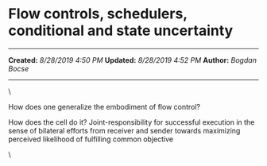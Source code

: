 Flow controls, schedulers, conditional and state uncertainty
============================================================

  -------------- ---------------------
  **Created:**   *8/28/2019 4:50 PM*
  **Updated:**   *8/28/2019 4:52 PM*
  **Author:**    *Bogdan Bocse*
  -------------- ---------------------

\

How does one generalize the embodiment of flow control?

How does the cell do it? Joint-responsibility for successful execution
in the sense of bilateral efforts from receiver and sender towards
maximizing perceived likelihood of fulfilling common objective

\

 
